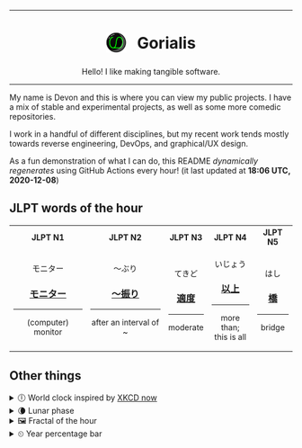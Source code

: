 ***

<h1 align="center">
<sub>
    <img src="readme/resources/avatar.png" height="36">
</sub>
&nbsp;
Gorialis
</h1>
<p align="center">
Hello! I like making tangible software.
</p>

***

My name is Devon and this is where you can view my public projects. I have a mix of stable and experimental projects, as well as some more comedic repositories.

I work in a handful of different disciplines, but my recent work tends mostly towards reverse engineering, DevOps, and graphical/UX design.

As a fun demonstration of what I can do, this README *dynamically regenerates* using GitHub Actions every hour! (it last updated at **18:06 UTC, 2020-12-08**)

<h2>JLPT words of the hour</h2>
<table>
    <tr>
        <th>JLPT N1</th>
        <th>JLPT N2</th>
        <th>JLPT N3</th>
        <th>JLPT N4</th>
        <th>JLPT N5</th>
    </tr>
    <tr>
        <td>
            <p align="center">モニター</p>
            <h3 align="center"><b><a href="https://jisho.org/search/%E3%83%A2%E3%83%8B%E3%82%BF%E3%83%BC">モニター</a></b></h3>
            <hr>
            <p align="center">(computer) monitor</p>
        </td>
        <td>
            <p align="center">～ぶり</p>
            <h3 align="center"><b><a href="https://jisho.org/search/%EF%BD%9E%E6%8C%AF%E3%82%8A">～振り</a></b></h3>
            <hr>
            <p align="center">after an interval of ~</p>
        </td>
        <td>
            <p align="center">てきど</p>
            <h3 align="center"><b><a href="https://jisho.org/search/%E9%81%A9%E5%BA%A6">適度</a></b></h3>
            <hr>
            <p align="center">moderate</p>
        </td>
        <td>
            <p align="center">いじょう</p>
            <h3 align="center"><b><a href="https://jisho.org/search/%E4%BB%A5%E4%B8%8A">以上</a></b></h3>
            <hr>
            <p align="center">more than;<br> this is all</p>
        </td>
        <td>
            <p align="center">はし</p>
            <h3 align="center"><b><a href="https://jisho.org/search/%E6%A9%8B">橋</a></b></h3>
            <hr>
            <p align="center">bridge</p>
        </td>
    </tr>
</table>

<h2>Other things</h2>
<details>
<summary>🕕  World clock inspired by <a href="https://xkcd.com/now">XKCD now</a></summary>

> <img src="generated/now.png" width="512">

</details>
<details>
<summary>🌘 Lunar phase</summary>

The moon is approximately 81.98% through its phase (Waning Crescent).

</details>
<details>
<summary>&#x1f5bc; Fractal of the hour</summary>

> <img src="generated/fractal.png" width="512">

</details>
<details>
<summary>&#x23f2; Year percentage bar</summary>
<pre><code>2020 [██████████████████▁▁] 93.65%</code></pre>
</details>
